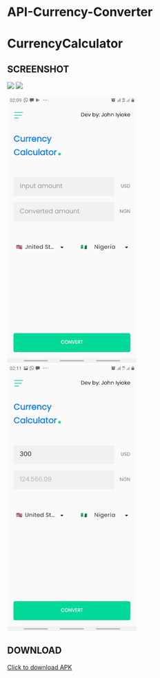 # API-Currency-Converter 

# CurrencyCalculator

## SCREENSHOT

<img src="https://user-images.githubusercontent.com/39574228/154123660-27bb62f3-3303-4302-af68-681ef041f9bd.jpg" width="200"/> <img src="https://user-images.githubusercontent.com/39574228/154123956-ab26f235-45da-4738-975e-b824799c2c97.jpg" width="200"/>

<img src="https://raw.githubusercontent.com/coder-chibuzo/API-Currency-Converter/master/SCREENSHOTS/Screenshot_20220528-020923_Currency%20Calculator.jpg" width="300" /> <img src="https://raw.githubusercontent.com/coder-chibuzo/API-Currency-Converter/master/SCREENSHOTS/Screenshot_20220528-021101_Currency%20Calculator.jpg" width="300"/>
## DOWNLOAD 

<a href="https://github.com/ibrajix/CurrencyCalculator/releases/download/v1.0/currency_calculator.apk">Click to download APK</a>
